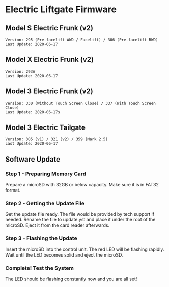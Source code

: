 # Electric Liftgate Firmware

## Model S Electric Frunk (v2)
```
Version: 295 (Pre-facelift AWD / Facelift) / 306 (Pre-facelift RWD)
Last Update: 2020-06-17
```

## Model X Electric Frunk (v2)
```
Version: 293A
Last Update: 2020-06-17
```

## Model 3 Electric Frunk (v2)
```
Version: 330 (Without Touch Screen Close) / 337 (With Touch Screen Close)
Last Update: 2020-06-17s
```

## Model 3 Electric Tailgate
```
Version: 305 (v1) / 321 (v2) / 359 (Mark 2.5)
Last Update: 2020-06-17
```

## Software Update
### Step 1 - Preparing Memory Card
Prepare a microSD with 32GB or below capacity. Make sure it is in FAT32 format.

### Step 2 - Getting the Update File
Get the update file ready. The file would be provided by tech support if needed. Rename the file to update.yst and place it under the root of the microSD.
Eject it from the card reader afterwards.

### Step 3 - Flashing the Update
Insert the microSD into the control unit. The red LED will be flashing rapidly.
Wait until the LED becomes solid and eject the microSD.

### Complete! Test the System
The LED should be flashing constantly now and you are all set!